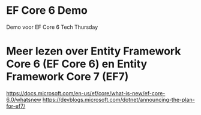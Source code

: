 # EF Core 6 Demo
Demo voor EF Core 6 Tech Thursday

# Meer lezen over Entity Framework Core 6 (EF Core 6) en Entity Framework Core 7 (EF7)
https://docs.microsoft.com/en-us/ef/core/what-is-new/ef-core-6.0/whatsnew
https://devblogs.microsoft.com/dotnet/announcing-the-plan-for-ef7/
